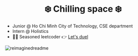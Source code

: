 <h1 align="center">❄️ Chilling space ❄️</h1>

* Junior @ Ho Chi Minh City of Technology, CSE department
* Intern @ Holistics
* 🧑‍💻 Seasoned leetcoder 👉 [Let's duel](https://leetcode.com/u/xuantho573/)

<img src="https://myreadme.vercel.app/api/embed/xuantho573?panels=userstatistics,toprepositories,toplanguages,commitgraph" alt="reimaginedreadme" />
